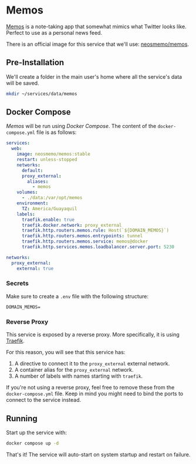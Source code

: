 # Memos

[Memos](https://usememos.com) is a note-taking app that somewhat mimics what Twitter looks like. Perfect to use as a personal news feed.

There is an official image for this service that we'll use: [neosmemo/memos](https://hub.docker.com/r/neosmemo/memos).

## Pre-Installation

We'll create a folder in the main user's home where all the service's data will be saved.

```bash
mkdir ~/services/data/memos
```

## Docker Compose

*Memos* will be run using *Docker Compose*. The content of the `docker-compose.yml` file is as follows:

```yaml
services:
  web:
    image: neosmemo/memos:stable
    restart: unless-stopped
    networks:
      default:
      proxy_external:
        aliases:
          - memos
    volumes:
      - ./data:/var/opt/memos
    environment:
      TZ: America/Guayaquil
    labels:
      traefik.enable: true
      traefik.docker.network: proxy_external
      traefik.http.routers.memos.rule: Host(`${DOMAIN_MEMOS}`)
      traefik.http.routers.memos.entrypoints: tunnel
      traefik.http.routers.memos.service: memos@docker
      traefik.http.services.memos.loadbalancer.server.port: 5230

networks:
  proxy_external:
    external: true
```

### Secrets

Make sure to create a `.env` file with the following structure:

```text
DOMAIN_MEMOS=
```
### Reverse Proxy

This service is exposed by a reverse proxy. More specifically, it is using [Traefik](../networking/traefik.md).

For this reason, you will see that this service has:

1. A directive to connect it to the `proxy_external` external network.
2. A container alias for the `proxy_external` network.
3. A number of labels with names starting with `traefik`.

If you're not using a reverse proxy, feel free to remove these from the `docker-compose.yml` file.
Keep in mind you might need to bind the ports to connect to the service instead.

## Running

Start up the service with:

```bash
docker compose up -d
```

That's it! The service will auto-start on system startup and restart on failure.
